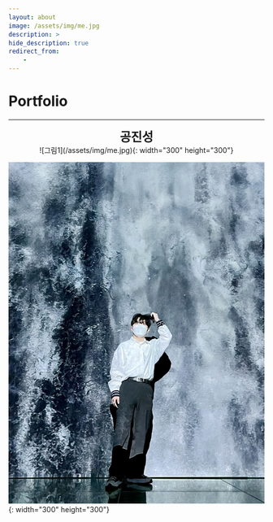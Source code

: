 ```yaml
---
layout: about
image: /assets/img/me.jpg
description: >
hide_description: true
redirect_from:
    -
---
```


# Portfolio

---

<center>
<span style=
"font-size:170%;
font-weight:bold">
공진성
</span>
</center>
<center>
  ![그림1](/assets/img/me.jpg){: width="300" height="300"}
</center>

![그림1](/assets/img/me.jpg){: width="300" height="300"}

